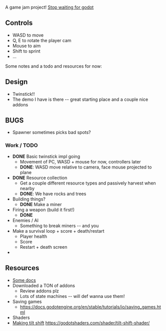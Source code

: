 A game jam project! [Stop waiting for godot](https://itch.io/jam/stop-waiting-for-godot)

## Controls
- WASD to move
- Q, E to rotate the player cam
- Mouse to aim
- Shift to sprint
- ...

Some notes and a todo and resources for now:

## Design
- Twinstick!!
- The demo I have is there -- great starting place and a couple nice addons

## BUGS
- Spawner sometimes picks bad spots?

### Work / TODO
- **DONE** Basic twinstick impl going
  - Movement of PC, WASD + mouse for now, controllers later
  - **DONE**: WASD move relative to camera, face mouse projected to plane
- **DONE** Resource collection
  - Get a couple different resource types and passively harvest when nearby
  - **DONE**: We have rocks and trees
- Building things?
  - **DONE** Make a miner
- Firing a weapon (build it first!)
  - **DONE**
- Enemies / AI
  - Something to break miners -- and you
- Make a survival loop + score + death/restart
  - Player health
  - Score
  - Restart + death screen
-

## Resources
- [Some docs](https://docs.godotengine.org/en/stable/tutorials/physics/rigid_body.html)
- Downloaded a TON of addons
  - Review addons plz
  - Lots of state machines -- will def wanna use them!
- Saving games
  - https://docs.godotengine.org/en/stable/tutorials/io/saving_games.html
-	Shaders
- [Making tilt shift](https://www.youtube.com/watch?v=TZxsssoLwM8) https://godotshaders.com/shader/tilt-shift-shader/
